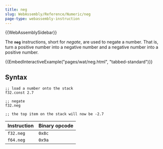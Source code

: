 ```yaml
---
title: neg
slug: WebAssembly/Reference/Numeric/neg
page-type: webassembly-instruction
---
```


{{WebAssemblySidebar}}

The **`neg`** instructions, short for _negate_, are used to negate a number. That is, turn a positive number into a negative number and a negative number into a positive number.

{{EmbedInteractiveExample("pages/wat/neg.html", "tabbed-standard")}}

## Syntax

```wasm
;; load a number onto the stack
f32.const 2.7

;; negate
f32.neg

;; the top item on the stack will now be -2.7
```

| Instruction | Binary opcode |
| ----------- | ------------- |
| `f32.neg`   | `0x8c`        |
| `f64.neg`   | `0x9a`        |
